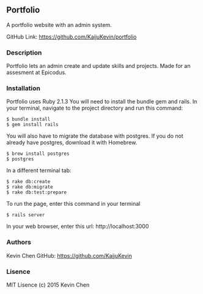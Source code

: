 ## Portfolio

A portfolio website with an admin system. 

GitHub Link: https://github.com/KaijuKevin/portfolio

### Description

Portfolio lets an admin create and update skills and projects.
Made for an assesment at Epicodus.

### Installation

Portfolio uses Ruby 2.1.3
You will need to install the bundle gem and rails. In your terminal,
navigate to the project directory and run this command:

```console
$ bundle install
$ gem install rails
```
You will also have to migrate the database with postgres. If you do not
already have postgres, download it with Homebrew.

```console
$ brew install postgres
$ postgres
```

In a different terminal tab:

```console
$ rake db:create
$ rake db:migrate
$ rake db:test:prepare
```

To run the page, enter this command in your terminal

```console
$ rails server
```

In your web browser, enter this url: http://localhost:3000

### Authors

Kevin Chen
GitHub: https://github.com/KaijuKevin

### 	Lisence 

MIT Lisence (c) 2015 Kevin Chen